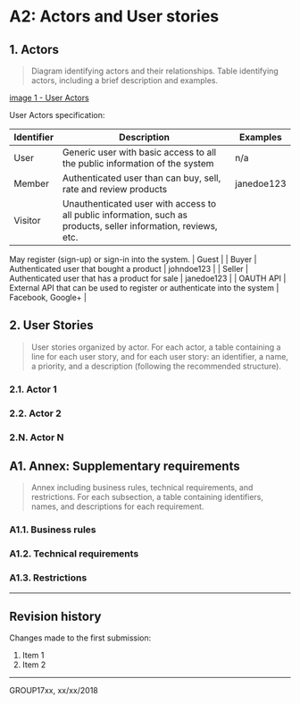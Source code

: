 # A2: Actors and User stories
 
## 1. Actors
 
> Diagram identifying actors and their relationships.
> Table identifying actors, including a brief description and examples.

[image 1 - User Actors](images/a2_1.png)

User Actors specification:

| Identifier  | Description | Examples |
| ------------- | ------------- | ------------- |
| User  | Generic user with basic access to all the public information of the system  | n/a |
| Member  | Authenticated user than can  buy, sell, rate and review products | janedoe123 |
| Visitor  | Unauthenticated user with access to all public information, such as products, seller information, reviews, etc.
May register (sign-up) or sign-in into the system.
  | Guest |
| Buyer  | Authenticated user that bought a product  | johndoe123 |
| Seller  | Authenticated user that has a product for sale  | janedoe123 |
| OAUTH API  | External API that can be used to register or authenticate into the system  | Facebook, Google+ |
 
## 2. User Stories
 
> User stories organized by actor.
> For each actor, a table containing a line for each user story, and for each user story: an identifier, a name, a priority, and a description (following the recommended structure).
 
### 2.1. Actor 1
 
### 2.2. Actor 2
 
### 2.N. Actor N
 
## A1. Annex: Supplementary requirements
 
> Annex including business rules, technical requirements, and restrictions.
> For each subsection, a table containing identifiers, names, and descriptions for each requirement.
 
### A1.1. Business rules
 
### A1.2. Technical requirements
 
### A1.3. Restrictions
 
***
 
## Revision history
 
Changes made to the first submission:
1. Item 1
1. Item 2
 
***
 
GROUP17xx, xx/xx/2018
